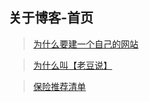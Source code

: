 ## 关于博客-首页

> [为什么要建一个自己的网站](/about/为什么要建一个自己的网站.md)

> [为什么叫【老豆说】](/about/为什么叫【老豆说】.md)

> [保险推荐清单](/about/insure.md)
